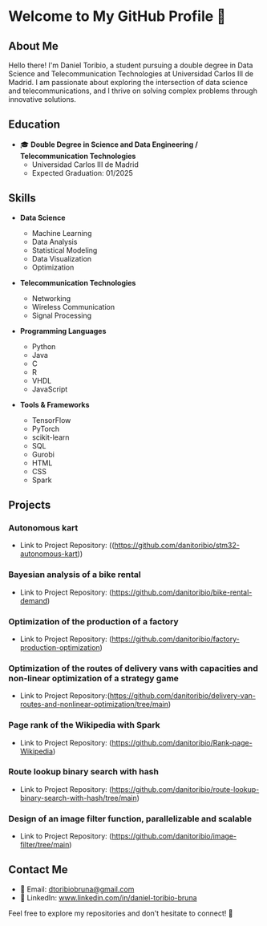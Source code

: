 # Welcome to My GitHub Profile 👋

## About Me

Hello there! I'm Daniel Toribio, a student pursuing a double degree in Data Science and Telecommunication Technologies at Universidad Carlos III de Madrid. I am passionate about exploring the intersection of data science and telecommunications, and I thrive on solving complex problems through innovative solutions.

## Education

- 🎓 **Double Degree in Science and Data Engineering / Telecommunication Technologies**
  - Universidad Carlos III de Madrid
  - Expected Graduation: 01/2025

## Skills

- **Data Science**
  - Machine Learning
  - Data Analysis
  - Statistical Modeling
  - Data Visualization
  - Optimization

- **Telecommunication Technologies**
  - Networking
  - Wireless Communication
  - Signal Processing

- **Programming Languages**
  - Python
  - Java
  - C
  - R
  - VHDL
  - JavaScript

- **Tools & Frameworks**
  - TensorFlow
  - PyTorch
  - scikit-learn
  - SQL
  - Gurobi
  - HTML
  - CSS
  - Spark

## Projects

### Autonomous kart
- Link to Project Repository: ((https://github.com/danitoribio/stm32-autonomous-kart))

### Bayesian analysis of a bike rental
- Link to Project Repository: (https://github.com/danitoribio/bike-rental-demand)

### Optimization of the production of a factory
- Link to Project Repository: (https://github.com/danitoribio/factory-production-optimization)

### Optimization of the routes of delivery vans with capacities and non-linear optimization of a strategy game
- Link to Project Repository:(https://github.com/danitoribio/delivery-van-routes-and-nonlinear-optimization/tree/main)

### Page rank of the Wikipedia with Spark
- Link to Project Repository: (https://github.com/danitoribio/Rank-page-Wikipedia)

### Route lookup binary search with hash
- Link to Project Repository: (https://github.com/danitoribio/route-lookup-binary-search-with-hash/tree/main)

### Design of an image filter function, parallelizable and scalable
- Link to Project Repository: (https://github.com/danitoribio/image-filter/tree/main)

## Contact Me

- 📧 Email: dtoribiobruna@gmail.com
- 💼 LinkedIn: www.linkedin.com/in/daniel-toribio-bruna

Feel free to explore my repositories and don't hesitate to connect! 🚀
